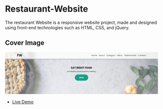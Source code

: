 # Restaurant-Website
The restaurant Website is a responsive website project, made and designed using front-end technologies such as HTML, CSS, and jQuery.

## Cover Image
<p align="center">
<img src="https://github.com/zaheerniazipk/Restaurant-Website/blob/main/Cover.png" alt="Cover Image">
</p>

- [Live Demo](https://cheerful-brigadeiros-3670fe.netlify.app/)

